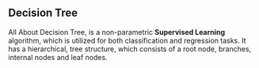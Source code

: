 ## Decision Tree

All About Decision Tree, is a non-parametric **Supervised Learning** algorithm, which is utilized for both classification and regression tasks. It has a hierarchical, tree structure, which consists of a root node, branches, internal nodes and leaf nodes.
